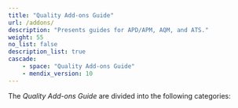 ```yaml
---
title: "Quality Add-ons Guide"
url: /addons/
description: "Presents guides for APD/APM, AQM, and ATS."
weight: 55
no_list: false
description_list: true
cascade:
    - space: "Quality Add-ons Guide"
    - mendix_version: 10
---
```


The *Quality Add-ons Guide* are divided into the following categories:
